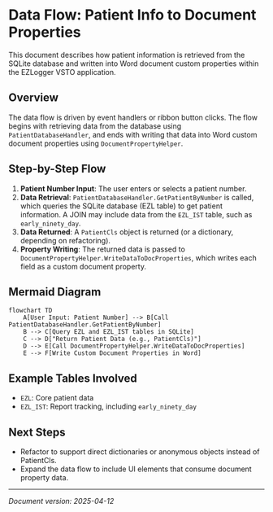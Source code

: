 # Data Flow: Patient Info to Document Properties

This document describes how patient information is retrieved from the SQLite database and written into Word document custom properties within the EZLogger VSTO application.

## Overview

The data flow is driven by event handlers or ribbon button clicks. The flow begins with retrieving data from the database using `PatientDatabaseHandler`, and ends with writing that data into Word custom document properties using `DocumentPropertyHelper`.

## Step-by-Step Flow

1. **Patient Number Input**: The user enters or selects a patient number.
2. **Data Retrieval**: `PatientDatabaseHandler.GetPatientByNumber` is called, which queries the SQLite database (EZL table) to get patient information. A JOIN may include data from the `EZL_IST` table, such as `early_ninety_day`.
3. **Data Returned**: A `PatientCls` object is returned (or a dictionary, depending on refactoring).
4. **Property Writing**: The returned data is passed to `DocumentPropertyHelper.WriteDataToDocProperties`, which writes each field as a custom document property.

## Mermaid Diagram

```mermaid
flowchart TD
    A[User Input: Patient Number] --> B[Call PatientDatabaseHandler.GetPatientByNumber]
    B --> C[Query EZL and EZL_IST tables in SQLite]
    C --> D["Return Patient Data (e.g., PatientCls)"]
    D --> E[Call DocumentPropertyHelper.WriteDataToDocProperties]
    E --> F[Write Custom Document Properties in Word]
```

## Example Tables Involved

- `EZL`: Core patient data
- `EZL_IST`: Report tracking, including `early_ninety_day`

## Next Steps

- Refactor to support direct dictionaries or anonymous objects instead of PatientCls.
- Expand the data flow to include UI elements that consume document property data.

---

*Document version: 2025-04-12*

